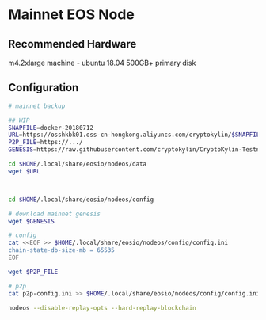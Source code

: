 Mainnet EOS Node
==============

## Recommended Hardware

m4.2xlarge machine - ubuntu 18.04
500GB+ primary disk

## Configuration

```bash
# mainnet backup

## WIP
SNAPFILE=docker-20180712
URL=https://osshkbk01.oss-cn-hongkong.aliyuncs.com/cryptokylin/$SNAPFILE.tar.bz2
P2P_FILE=https://.../
GENESIS=https://raw.githubusercontent.com/cryptokylin/CryptoKylin-Testnet/master/genesis.json

cd $HOME/.local/share/eosio/nodeos/data
wget $URL



cd $HOME/.local/share/eosio/nodeos/config

# download mainnet genesis
wget $GENESIS

# config
cat <<EOF >> $HOME/.local/share/eosio/nodeos/config/config.ini
chain-state-db-size-mb = 65535
EOF

wget $P2P_FILE

# p2p
cat p2p-config.ini >> $HOME/.local/share/eosio/nodeos/config/config.ini

nodeos --disable-replay-opts --hard-replay-blockchain  
```

